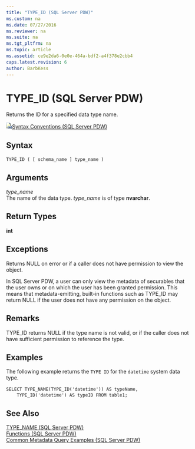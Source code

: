 ```yaml
---
title: "TYPE_ID (SQL Server PDW)"
ms.custom: na
ms.date: 07/27/2016
ms.reviewer: na
ms.suite: na
ms.tgt_pltfrm: na
ms.topic: article
ms.assetid: ce9e2da6-0e0e-464a-bdf2-a4f378e2cbb4
caps.latest.revision: 6
author: BarbKess
---
```

# TYPE_ID (SQL Server PDW)
Returns the ID for a specified data type name.  
  
![Topic link icon](../sqlpdw/media/Topic_Link.gif "Topic_Link")[Syntax Conventions &#40;SQL Server PDW&#41;](../sqlpdw/syntax-conventions-sql-server-pdw.md)  
  
## Syntax  
  
```  
TYPE_ID ( [ schema_name ] type_name )  
```  
  
## Arguments  
*type_name*  
The name of the data type. *type_name* is of type **nvarchar**.  
  
## Return Types  
**int**  
  
## Exceptions  
Returns NULL on error or if a caller does not have permission to view the object.  
  
In SQL Server PDW, a user can only view the metadata of securables that the user owns or on which the user has been granted permission. This means that metadata-emitting, built-in functions such as TYPE_ID may return NULL if the user does not have any permission on the object.  
  
## Remarks  
TYPE_ID returns NULL if the type name is not valid, or if the caller does not have sufficient permission to reference the type.  
  
## Examples  
The following example returns the `TYPE ID` for the `datetime` system data type.  
  
```  
SELECT TYPE_NAME(TYPE_ID('datetime')) AS typeName,   
    TYPE_ID('datetime') AS typeID FROM table1;  
```  
  
## See Also  
[TYPE_NAME &#40;SQL Server PDW&#41;](../sqlpdw/type-name-sql-server-pdw.md)  
[Functions &#40;SQL Server PDW&#41;](../sqlpdw/functions-sql-server-pdw.md)  
[Common Metadata Query Examples &#40;SQL Server PDW&#41;](../sqlpdw/common-metadata-query-examples-sql-server-pdw.md)  
  
